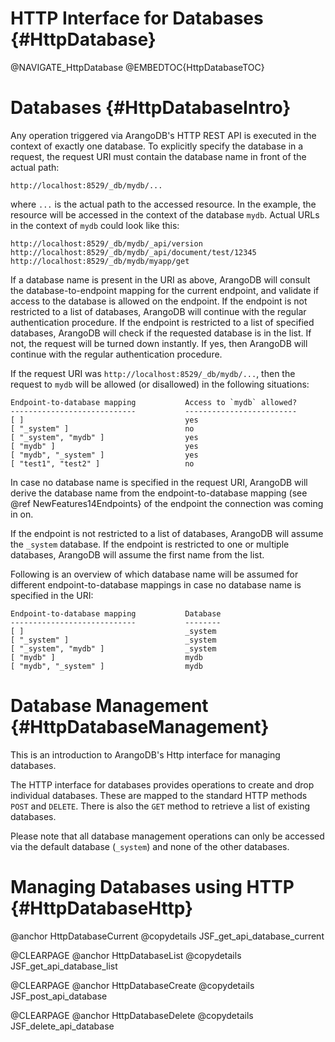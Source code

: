 HTTP Interface for Databases {#HttpDatabase}
============================================

@NAVIGATE_HttpDatabase
@EMBEDTOC{HttpDatabaseTOC}

Databases {#HttpDatabaseIntro}
==============================

Any operation triggered via ArangoDB's HTTP REST API is executed in the context of exactly
one database. To explicitly specify the database in a request, the request URI must contain
the database name in front of the actual path:

    http://localhost:8529/_db/mydb/...

where `...` is the actual path to the accessed resource. In the example, the resource will be
accessed in the context of the database `mydb`. Actual URLs in the context of `mydb` could look
like this:

    http://localhost:8529/_db/mydb/_api/version
    http://localhost:8529/_db/mydb/_api/document/test/12345
    http://localhost:8529/_db/mydb/myapp/get

If a database name is present in the URI as above, ArangoDB will consult the database-to-endpoint
mapping for the current endpoint, and validate if access to the database is allowed on the 
endpoint. 
If the endpoint is not restricted to a list of databases, ArangoDB will continue with the 
regular authentication procedure. If the endpoint is restricted to a list of specified databases,
ArangoDB will check if the requested database is in the list. If not, the request will be turned
down instantly. If yes, then ArangoDB will continue with the regular authentication procedure.

If the request URI was `http://localhost:8529/_db/mydb/...`, then the request to `mydb` will be 
allowed (or disallowed) in the following situations: 

    Endpoint-to-database mapping           Access to `mydb` allowed?
    ----------------------------           -------------------------
    [ ]                                    yes
    [ "_system" ]                          no 
    [ "_system", "mydb" ]                  yes
    [ "mydb" ]                             yes
    [ "mydb", "_system" ]                  yes
    [ "test1", "test2" ]                   no

In case no database name is specified in the request URI, ArangoDB will derive the database
name from the endpoint-to-database mapping (see @ref NewFeatures14Endpoints} of the endpoint 
the connection was coming in on. 

If the endpoint is not restricted to a list of databases, ArangoDB will assume the `_system`
database. If the endpoint is restricted to one or multiple databases, ArangoDB will assume
the first name from the list.

Following is an overview of which database name will be assumed for different endpoint-to-database
mappings in case no database name is specified in the URI:

    Endpoint-to-database mapping           Database
    ----------------------------           --------
    [ ]                                    _system
    [ "_system" ]                          _system
    [ "_system", "mydb" ]                  _system
    [ "mydb" ]                             mydb
    [ "mydb", "_system" ]                  mydb

Database Management {#HttpDatabaseManagement}
=============================================

This is an introduction to ArangoDB's Http interface for managing databases.

The HTTP interface for databases provides operations to create and drop
individual databases. These are mapped to the standard HTTP methods `POST`
and `DELETE`. There is also the `GET` method to retrieve a list of existing
databases.

Please note that all database management operations can only be accessed via
the default database (`_system`) and none of the other databases.

Managing Databases using HTTP {#HttpDatabaseHttp}
=================================================

@anchor HttpDatabaseCurrent
@copydetails JSF_get_api_database_current

@CLEARPAGE
@anchor HttpDatabaseList
@copydetails JSF_get_api_database_list

@CLEARPAGE
@anchor HttpDatabaseCreate
@copydetails JSF_post_api_database

@CLEARPAGE
@anchor HttpDatabaseDelete
@copydetails JSF_delete_api_database

